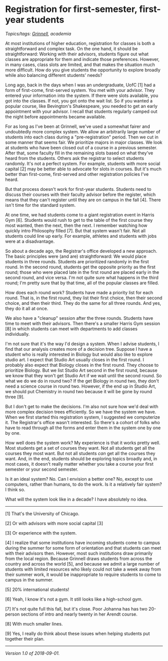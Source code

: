 Registration for first-semester, first-year students
====================================================

*Topics/tags: [Grinnell](index-grinnell), academia*

At most institutions of higher education, registration for classes
is both a straightforward and complex task.  On the one hand, it should
be straightforward: Working with their advisors, students figure out
what classes are appropriate for them and indicate those preferences.
However, in many cases, class slots are limited, and that makes the
situation much more difficult.  How do you give students the opportunity
to explore broadly while also balancing different students' needs?

Long ago, back in the days when I was an undergraduate, UofC [1] had a
form of first-come, first-served system.  You met with your advisor.  They
entered your information into the system.  If there were slots available,
you got into the classes.  If not, you got onto the wait list.  So if
you wanted a popular course, like Bevington's Shakespeare, you needed
to get an early appointment with your advisor.  I recall that students
regularly camped out the night before appointments became available.

For as long as I've been at Grinnell, we've used a somewhat fairer
and undoubtedly more complex system.  We allow an arbitrarily large
number of students into each class during a "pre-registration" period.
Then we cut in some manner that seems fair.  We prioritize majors in
major classes.  We look at students who have been closed out of a course
in a previous semester.  After that, some faculty fill in the remaining
slots based on what they've heard from the students.  Others ask the
registrar to select students randomly.  It's not a perfect system. For
example, students with more social capital [2] may be better able to
advocate for slots in courses.  But it's much better than first-come,
first-served and other registration policies I've heard.

But that process doesn't work for first-year students.  Students 
need to discuss their courses with their faculty advisor before the 
register, which means that they can't register until they are on
campus in the fall [4].  There isn't time for the standard system.

At one time, we had students come to a giant registration event in Harris
Gym [6].  Students would rush to get to the table of the first course
they most wanted, then the next, then the next.  I remember watching
how quickly intro Philosophy filled [7].  But that system wasn't fair.
Not all students could line up early.  For example, athletes and students
with jobs were at a disadvantage.

So about a decade ago, the Registrar's office developed a new approach.
The basic principles were (and are) straightforward: We would place
students in three rounds.  Students are prioritized randomly in the
first round.  In the second round, students get the opposite priority
as the first round; those who were placed late in the first round are
placed early in the second round, and vice versa.  I'm not quite sure
what happens in the third round; I'm pretty sure that by that time,
all of the popular classes are filled.

How does each round work?  Students have made a priority list for
each round.  That is, in the first round, they list their first choice,
then their second choice, and then their third.   They do the same for
all three rounds.  And yes, they do it all at once.

We also have a "cleanup" session after the three rounds.  Students have
time to meet with their advisors.  Then there's a smaller Harris Gym
session [8] in which students can meet with departments to add classes
individually.

I'm not sure that it's the way I'd design a system.  When I advise
students, I find that our analysis creates more of a decision tree.
Suppose I have a student who is really interested in Biology but would
also like to explore studio art.  I expect that Studio Art usually closes
in the first round.  I probably also expect that Biology closes in the
first round.  They choose to prioritize Biology.  But we list Studio
Art second in the first round, because we know that they won't get
Studio Art if we wait until the second round.  So what we do we do in
round two?  If the get Biology in round two, they don't need a science
course in round two.  However, if the end up in Studio Art, we should
put Chemistry in round two because it will be gone by round three [9].

But I don't get to make the decisions.  I'm also not sure how we'd deal
with more complex decision trees efficiently.  So we have the system 
we have.  When we first started this registration system, I suggested
we computerize it.  The Registrar's office wasn't interested.  So there's
a cohort of folks who have to read through all the forms and enter them
in the system one by one by one.

How well does the system work?  My experience is that it works pretty
well.  Most students get a set of courses they want.  Not all students
get all the courses they most want.  But not all students *can* get all
the courses they want.  And, in the end, students should be exploring
topics broadly and, in most cases, it doesn't really matter whether you
take a course your first semester or your second semester.

Is it an ideal system?  No.  Can I envision a better one?  No, except to
use computers, rather than humans, to do the work.  Is it a relatively
fair system?  I think so.

What will the system look like in a decade?  I have absolutely no idea.

---

[1] That's the University of Chicago.

[2] Or with advisors with more social capital [3]

[3] Or experience with the system.

[4] I realize that some institutions have incoming students come to
campus during the summer for some form of orientation and that students
can meet with their advisors then.  However, most such institutions draw
primarily from the local region.  Because Grinnell draws students from
across the country and across the world [5], and because we admit a
large number of students with limited resources who likely could not
take a week away from their summer work, it would be inappropriate to
require students to come to campus in the summer.

[5] 20% international students!

[6] Yeah, I know it's not a gym.  It still looks like a high-school gym.

[7] It's not quite full this fall, but it's close.  Poor Johanna has
has two 20-person sections of intro and nearly twenty in her Arendt course.

[8] With much smaller lines.

[9] Yes, I really do think about these issues when helping students
put together their plan.

---

*Version 1.0 of 2018-09-01.*
